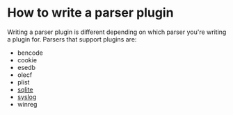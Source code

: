 # How to write a parser plugin

Writing a parser plugin is different depending on which parser you're writing a plugin for. Parsers that support plugins are:

* bencode
* cookie
* esedb
* olecf
* plist
* [sqlite](How-to-write-a-SQLite-plugin.md)
* [syslog](How-to-write-a-Syslog-plugin.md)
* winreg
